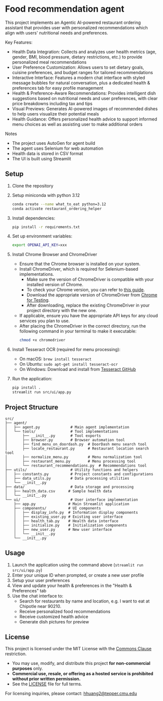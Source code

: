 # Food recommendation agent

This project implements an Agentic AI-powered restaurant ordering assistant that provides user with personalized recommendations which align with users' nutritional needs and preferences.

Key Features:
- Health Data Integration: Collects and analyzes user health metrics (age, gender, BMI, blood pressure, dietary restrictions, etc.) to provide personalized meal recommendations
- User Preference Customization: Allows users to set dietary goals, cuisine preferences, and budget ranges for tailored recommendations
- Interactive Interface: Features a modern chat interface with styled message bubbles for natural conversation, plus a dedicated health & preferences tab for easy profile management
- Health & Preference-Aware Recommendations: Provides intelligent dish suggestions based on nutritional needs and user preferences, with clear price breakdowns including tax and tips
- Visual Previews: Generates AI-powered images of recommended dishes to help users visualize their potential meals
- Health Guidance: Offers personalized health advice to support informed menu choices as well as assisting user to make additional orders


Notes
- The project uses AutoGen for agent build
- The agent uses Selenium for web automation
- Health data is stored in CSV format
- The UI is built using Streamlit

## Setup

1. Clone the repository
2. Setup miniconda with python 3.12
   ```bash
   conda create --name what_to_eat python=3.12
   conda activate restaurant_ordering_helper
   ```

3. Install dependencies:
   ```bash
   pip install -r requirements.txt
   ```
4. Set up environment variables:
   ```bash
   export OPENAI_API_KEY=xxx
   ```
5. Install Chrome Browser and ChromeDriver
   - Ensure that the Chrome browser is installed on your system.
   - Install ChromeDriver, which is required for Selenium-based implementations. 
     - Make sure the version of ChromeDriver is compatible with your installed version of Chrome.
     - To check your Chrome version, you can refer to [this guide](https://www.google.com/search?q=how+to+find+chrome+version).
     - Download the appropriate version of ChromeDriver from [Chrome for Testing](https://googlechromelabs.github.io/chrome-for-testing/).
     - After downloading, replace the existing ChromeDriver in your project directory with the new one.
   - If applicable, ensure you have the appropriate API keys for any cloud services you plan to use.
   - After placing the ChromeDriver in the correct directory, run the following command in your terminal to make it executable:
     ```bash
     chmod +x chromedriver
     ```

6. Install Tesseract OCR (required for menu processing):
   - On macOS: `brew install tesseract`
   - On Ubuntu: `sudo apt-get install tesseract-ocr`
   - On Windows: Download and install from [Tesseract GitHub](https://github.com/UB-Mannheim/tesseract/wiki)

7. Run the application:
   ```bash
   pip install .
   streamlit run src/ui/app.py
   ```

## Project Structure
```
src/
├── agent/
│   ├── agent.py              # Main agent implementation
│   └── tools/                # Tool implementations
│       ├── __init__.py       # Tool exports
│       ├── browser.py        # Browser automation tool
│       ├── find_menu_on_doordash.py  # DoorDash menu search tool
│       ├── locate_restaurant.py      # Restaurant location search tool
│       ├── normalize_menu.py         # Menu normalization tool
│       ├── restaurant_menu.py        # Menu processing tool
│       └── restaurant_recommendations.py  # Recommendations tool
├── utils/                    # Utility functions and helpers
│   ├── constants.py          # Project constants and configurations
│   ├── data_utils.py         # Data processing utilities
│   └── __init__.py
├── data/                     # Data storage and processing
│   ├── health_data.csv      # Sample health data
│   └── __init__.py
└── ui/                       # User interface implementation
    ├── app.py               # Main Streamlit application
    ├── components/          # UI components
    │   ├── display_info.py  # Information display components
    │   ├── existing_user.py # Existing user interface
    │   ├── health_tab.py    # Health data interface
    │   ├── initialize.py    # Initialization components
    │   ├── new_user.py      # New user interface
    │   └── __init__.py
    └── __init__.py
```

## Usage

1. Launch the application using the command above (`streamlit run src/ui/app.py`)
2. Enter your unique ID when prompted, or create a new user profile
3. Setup your user preferences
4. View and update your health & preferences in the "Health & Preferences" tab
5. Use the chat interface to:
   - Search for restaurants by name and location, e.g. I want to eat at Chipotle near 90210.
   - Receive personalized food recommendations
   - Receive customized health advice 
   - Generate dish pictures for preview

## License

This project is licensed under the MIT License with the [Commons Clause](https://commonsclause.com/) restriction.

- You may use, modify, and distribute this project **for non-commercial purposes** only.
- **Commercial use, resale, or offering as a hosted service is prohibited without prior written permission.**
- See the [LICENSE](./LICENSE) file for full terms.

For licensing inquiries, please contact: hhuang2@tepper.cmu.edu






